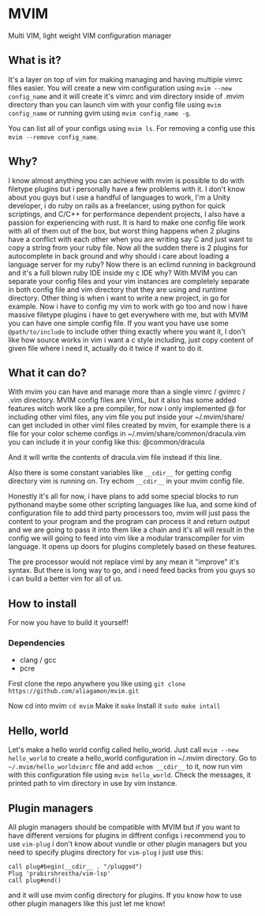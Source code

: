 # MVIM
Multi VIM, light weight VIM configuration manager

## What is it?
It's a layer on top of vim for making managing and having multiple vimrc files easier.
You will create a new vim configuration using `mvim --new config_name` and it will create it's vimrc and vim directory inside of .mvim directory than you can launch vim with your config file using `mvim config_name` or running gvim using `mvim config_name -g`.

You can list all of your configs using `mvim ls`.
For removing a config use this `mvim --remove config_name`.

## Why?
I know almost anything you can achieve with mvim is possible to do with filetype plugins but i personally have a few problems with it.
I don't know about you guys but i use a handful of languages to work, I'm a Unity developer, i do ruby on rails as a freelancer, using python for quick scriptings, and C/C++ for performance dependent projects, I also have a passion for experiencing with rust.
It is hard to make one config file work with all of them out of the box, but worst thing happens when 2 plugins have a conflict with each other when you are writing say C and just want to copy a string from your ruby file. Now all the sudden there is 2 plugins for autocomplete in back ground and why should i care about loading a language server for my ruby? Now there is an eclimd running in background and it's a full blown ruby IDE inside my c IDE why?
With MVIM you can separate your config files and your vim instances are completely separate in both config file and vim directory that they are using and runtime directory.
Other thing is when i want to write a new project, in go for example. Now i have to config my vim to work with go too and now i have massive filetype plugins i have to get everywhere with me, but with MVIM you can have one simple config file. If you want you have use some `@path/to/include` to include other thing exactly where you want it, I don't like how source works in vim i want a c style including, just copy content of given file where i need it, actually do it twice if want to do it.

## What it can do?
With mvim you can have and manage more than a single vimrc / gvimrc / .vim directory.
MVIM config files are VimL, but it also has some added features witch work like a pre compiler, for now i only implemented @ for including other viml files, any vim file you put inside your ~/.mvim/share/ can get included in other viml files created by mvim, for example there is a file for your color scheme configs in ~/.mvim/share/common/dracula.vim
you can include it in your config like this:
@common/dracula

And it will write the contents of dracula.vim file instead if this line.

Also there is some constant variables like `__cdir__` for getting config directory vim is running on.
Try echom `__cdir__` in your mvim config file.

Honestly it's all for now, i have plans to add some special blocks to run pythonand maybe some other scripting languages like lua, and some kind of configuration file to add third party processors too, mvim will just pass the content to your program and the program can process it and return output and we are going to pass it into them like a chain and it's all will result in the config we will going to feed into vim like a modular transcompiler for vim language. It opens up doors for plugins completely based on these features.

The pre processor would not replace viml by any mean it "improve" it's syntax.
But there is long way to go, and i need feed backs from you guys so i can build a better vim for all of us.

## How to install
For now you have to build it yourself!

### Dependencies
* clang / gcc
* pcre

First clone the repo anywhere you like using `git clone https://github.com/aliagamon/mvim.git`

Now cd into mvim `cd mvim`
Make it `make`
Install it `sudo make intall`

## Hello, world
Let's make a hello world config called hello_world.
Just call `mvim --new hello_world` to create a hello_world configuration in ~/.mvim directory.
Go to `~/.mvim/hello_worldvimrc` file and add `echom __cdir__` to it, now run vim with this configuration file using `mvim hello_world`.
Check the messages, it printed path to vim directory in use by vim instance.

## Plugin managers
All plugin managers should be compatible with MVIM but if you want to have different versions for plugins in diffrent configs i recommend you to use `vim-plug` i don't know about vundle or other plugin managers but you need to specify plugins directory for `vim-plug` i just use this:

	call plug#begin(__cdir__ . "/plugged")
	Plug 'prabirshrestha/vim-lsp'
	call plug#end()
and it will use mvim config directory for plugins.
If you know how to use other plugin managers like this just let me know!
